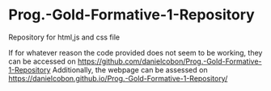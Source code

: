 # Prog.-Gold-Formative-1-Repository
Repository for html,js and css file

If for whatever reason the code provided does not seem to be working, they can be accessed on https://github.com/danielcobon/Prog.-Gold-Formative-1-Repository
Additionally, the webpage can be assessed on https://danielcobon.github.io/Prog.-Gold-Formative-1-Repository/

